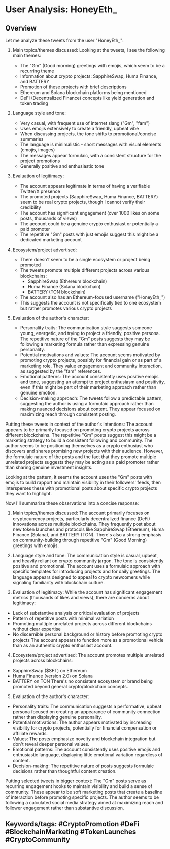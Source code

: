 # User Analysis: HoneyEth_

## Overview

<think>
Let me analyze these tweets from the user "HoneyEth_":

1. Main topics/themes discussed:
Looking at the tweets, I see the following main themes:
   - The "Gm" (Good morning) greetings with emojis, which seem to be a recurring theme
   - Information about crypto projects: SapphireSwap, Huma Finance, and BATTERY
   - Promotion of these projects with brief descriptions
   - Ethereum and Solana blockchain platforms being mentioned
   - DeFi (Decentralized Finance) concepts like yield generation and token trading

2. Language style and tone:
   - Very casual, with frequent use of internet slang ("Gm", "fam")
   - Uses emojis extensively to create a friendly, upbeat vibe
   - When discussing projects, the tone shifts to promotional/concise summaries
   - The language is minimalistic - short messages with visual elements (emojis, images)
   - The messages appear formulaic, with a consistent structure for the project promotions
   - Generally positive and enthusiastic tone

3. Evaluation of legitimacy:
   - The account appears legitimate in terms of having a verifiable Twitter/X presence
   - The promoted projects (SapphireSwap, Huma Finance, BATTERY) seem to be real crypto projects, though I cannot verify their credibility
   - The account has significant engagement (over 1000 likes on some posts, thousands of views)
   - The account could be a genuine crypto enthusiast or potentially a paid promoter
   - The repetitive "Gm" posts with just emojis suggest this might be a dedicated marketing account

4. Ecosystem/project advertised:
   - There doesn't seem to be a single ecosystem or project being promoted
   - The tweets promote multiple different projects across various blockchains:
     - SapphireSwap (Ethereum blockchain)
     - Huma Finance (Solana blockchain)
     - BATTERY (TON blockchain)
   - The account also has an Ethereum-focused username ("HoneyEth_")
   - This suggests the account is not specifically tied to one ecosystem but rather promotes various crypto projects

5. Evaluation of the author's character:
   - Personality traits: The communication style suggests someone young, energetic, and trying to project a friendly, positive persona. The repetitive nature of the "Gm" posts suggests they may be following a marketing formula rather than expressing genuine personality.
   - Potential motivations and values: The account seems motivated by promoting crypto projects, possibly for financial gain or as part of a marketing role. They value engagement and community interaction, as suggested by the "fam" references.
   - Emotional patterns: The account consistently uses positive emojis and tone, suggesting an attempt to project enthusiasm and positivity, even if this might be part of their marketing approach rather than genuine emotion.
   - Decision-making approach: The tweets follow a predictable pattern, suggesting the author is using a formulaic approach rather than making nuanced decisions about content. They appear focused on maximizing reach through consistent posting.

Putting these tweets in context of the author's intentions:
The account appears to be primarily focused on promoting crypto projects across different blockchains. The repetitive "Gm" posts suggest this might be a marketing strategy to build a consistent following and community. The author seems to be positioning themselves as a crypto enthusiast who discovers and shares promising new projects with their audience. However, the formulaic nature of the posts and the fact that they promote multiple unrelated projects suggests they may be acting as a paid promoter rather than sharing genuine investment insights.

Looking at the pattern, it seems the account uses the "Gm" posts with emojis to build rapport and maintain visibility in their followers' feeds, then intersperses these with promotional posts about specific crypto projects they want to highlight.

Now I'll summarize these observations into a concise response:
</think>

1. Main topics/themes discussed:
The account primarily focuses on cryptocurrency projects, particularly decentralized finance (DeFi) innovations across multiple blockchains. They frequently post about new token launches and protocols like SapphireSwap (Ethereum), Huma Finance (Solana), and BATTERY (TON). There's also a strong emphasis on community-building through repetitive "Gm" (Good Morning) greetings with emojis.

2. Language style and tone:
The communication style is casual, upbeat, and heavily reliant on crypto community jargon. The tone is consistently positive and promotional. The account uses a formulaic approach with specific templates for introducing projects and for daily greetings. The language appears designed to appeal to crypto newcomers while signaling familiarity with blockchain culture.

3. Evaluation of legitimacy:
While the account has significant engagement metrics (thousands of likes and views), there are concerns about legitimacy:
- Lack of substantive analysis or critical evaluation of projects
- Pattern of repetitive posts with minimal variation
- Promoting multiple unrelated projects across different blockchains without clear expertise
- No discernible personal background or history before promoting crypto projects
The account appears to function more as a promotional vehicle than as an authentic crypto enthusiast account.

4. Ecosystem/project advertised:
The account promotes multiple unrelated projects across blockchains:
- SapphireSwap ($SFT) on Ethereum
- Huma Finance (version 2.0) on Solana
- BATTERY on TON
There's no consistent ecosystem or brand being promoted beyond general crypto/blockchain concepts.

5. Evaluation of the author's character:
- Personality traits: The communication suggests a performative, upbeat persona focused on creating an appearance of community connection rather than displaying genuine personality.
- Potential motivations: The author appears motivated by increasing visibility for crypto projects, potentially for financial compensation or affiliate rewards.
- Values: The posts emphasize novelty and blockchain integration but don't reveal deeper personal values.
- Emotional patterns: The account consistently uses positive emojis and enthusiastic language, displaying little emotional variation regardless of content.
- Decision-making: The repetitive nature of posts suggests formulaic decisions rather than thoughtful content creation.

Putting selected tweets in bigger context:
The "Gm" posts serve as recurring engagement hooks to maintain visibility and build a sense of community. These appear to be soft marketing posts that create a baseline of interaction before promoting specific projects. The author seems to be following a calculated social media strategy aimed at maximizing reach and follower engagement rather than substantive discussion.

Keywords/tags: #CryptoPromotion #DeFi #BlockchainMarketing #TokenLaunches #CryptoCommunity
---
